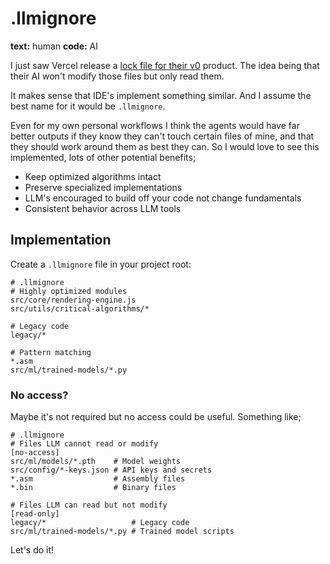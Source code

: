 # .llmignore

**text:** human
**code:** AI

I just saw Vercel release a [lock file for their v0](https://x.com/rauchg/status/1897391285369233817) product. The idea being that their AI won't modify those files but only read them.

It makes sense that IDE's implement something similar. And I assume the best name for it would be `.llmignore`.

Even for my own personal workflows I think the agents would have far better outputs if they know they can't touch certain files of mine, and that they should work around them as best they can. So I would love to see this implemented, lots of other potential benefits;

- Keep optimized algorithms intact
- Preserve specialized implementations
- LLM's encouraged to build off your code not change fundamentals
- Consistent behavior across LLM tools

## Implementation

Create a `.llmignore` file in your project root:

```
# .llmignore
# Highly optimized modules
src/core/rendering-engine.js
src/utils/critical-algorithms/*

# Legacy code
legacy/*

# Pattern matching
*.asm
src/ml/trained-models/*.py
```

### No access?

Maybe it's not required but no access could be useful. Something like;

```
# .llmignore
# Files LLM cannot read or modify
[no-access]
src/ml/models/*.pth    # Model weights
src/config/*-keys.json # API keys and secrets
*.asm                  # Assembly files
*.bin                  # Binary files

# Files LLM can read but not modify
[read-only]
legacy/*                   # Legacy code
src/ml/trained-models/*.py # Trained model scripts
```

Let's do it!
